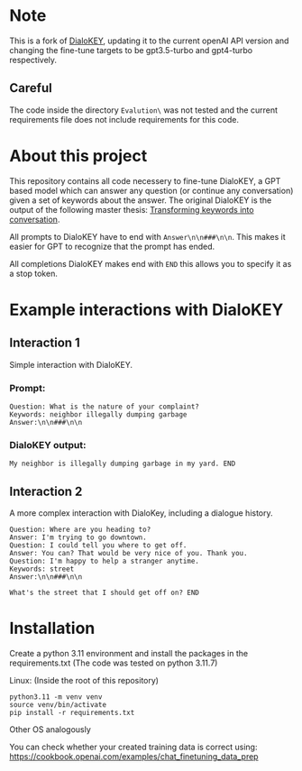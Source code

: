# Note
This is a fork of [DialoKEY](https://github.com/Lucas-Munz/DialoKEY_Codebase), updating it to the current openAI API version and changing the fine-tune targets to be gpt3.5-turbo and gpt4-turbo respectively.

## Careful
The code inside the directory `Evalution\` was not tested and the current requirements file does not include requirements for this code.

# About this project
This repository contains all code necessery to fine-tune DialoKEY, a GPT based model which can answer any question (or continue any conversation) given a set of keywords about the answer.
The original DialoKEY is the output of the following master thesis: [Transforming keywords into conversation](https://utheses.univie.ac.at/detail/67331/).

All prompts to DialoKEY have to end with `Answer\n\n###\n\n`. This makes it easier for GPT to recognize that the prompt has ended.

All completions DialoKEY makes end with `END` this allows you to specify it as a stop token.

# Example interactions with DialoKEY

## Interaction 1

Simple interaction with DialoKEY.

### Prompt:
```
Question: What is the nature of your complaint?
Keywords: neighbor illegally dumping garbage
Answer:\n\n###\n\n
```

### DialoKEY output:
```
My neighbor is illegally dumping garbage in my yard. END
```

## Interaction 2

A more complex interaction with DialoKey, including a dialogue history.
```
Question: Where are you heading to?
Answer: I'm trying to go downtown.
Question: I could tell you where to get off.
Answer: You can? That would be very nice of you. Thank you.
Question: I'm happy to help a stranger anytime.
Keywords: street
Answer:\n\n###\n\n
```

```
What's the street that I should get off on? END
```


# Installation

Create a python 3.11 environment and install the packages in the requirements.txt
(The code was tested on python 3.11.7)

Linux:
(Inside the root of this repository)
```
python3.11 -m venv venv
source venv/bin/activate
pip install -r requirements.txt
```

Other OS analogously


You can check whether your created training data is correct using: <https://cookbook.openai.com/examples/chat_finetuning_data_prep>
